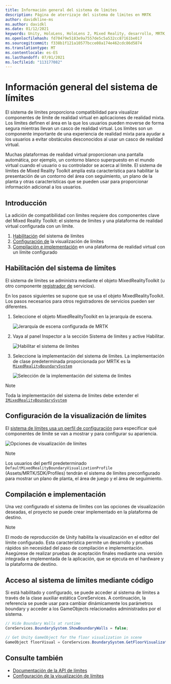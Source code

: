 ```yaml
---
title: Información general del sistema de límites
description: Página de aterrizaje del sistema de límites en MRTK
author: davidkline-ms
ms.author: davidkl
ms.date: 01/12/2021
keywords: Unity, HoloLens, HoloLens 2, Mixed Reality, desarrollo, MRTK, sistema de límites,
ms.openlocfilehash: fd70479e5183e9a7557de5c5a532cc87161be017
ms.sourcegitcommit: f338b1f121a10577bcce08a174e462cdc86d5874
ms.translationtype: MT
ms.contentlocale: es-ES
ms.lasthandoff: 07/01/2021
ms.locfileid: "113177082"
---
```

# <a name="boundary-system-overview"></a>Información general del sistema de límites

El sistema de límites proporciona compatibilidad para visualizar componentes de límite de realidad virtual en aplicaciones de realidad mixta. Los límites definen el área en la que los usuarios pueden moverse de forma segura mientras llevan un casco de realidad virtual. Los límites son un componente importante de una experiencia de realidad mixta para ayudar a los usuarios a evitar obstáculos desconocidos al usar un casco de realidad virtual.

Muchas plataformas de realidad virtual proporcionan una pantalla automática, por ejemplo, un contorno blanco superpuesto en el mundo virtual cuando el usuario o su controlador se acerca al límite. El sistema de límites de Mixed Reality Toolkit amplía esta característica para habilitar la presentación de un contorno del área con seguimiento, un plano de la planta y otras características que se pueden usar para proporcionar información adicional a los usuarios.

## <a name="getting-started"></a>Introducción

La adición de compatibilidad con límites requiere dos componentes clave del Mixed Reality Toolkit: el sistema de límites y una plataforma de realidad virtual configurada con un límite.

1. [Habilitación](#enable-boundary-system) del sistema de límites
2. [Configuración de](#configure-boundary-visualization) la visualización de límites
3. [Compilación e implementación](#build-and-deploy) en una plataforma de realidad virtual con un límite configurado

## <a name="enable-boundary-system"></a>Habilitación del sistema de límites

El sistema de límites se administra mediante el objeto MixedRealityToolkit (u otro componente [registrador de](xref:Microsoft.MixedReality.Toolkit.IMixedRealityServiceRegistrar) servicios).

En los pasos siguientes se supone que se usa el objeto MixedRealityToolkit. Los pasos necesarios para otros registradores de servicios pueden ser diferentes.

1. Seleccione el objeto MixedRealityToolkit en la jerarquía de escena.

    ![Jerarquía de escena configurada de MRTK](../images/MRTK_ConfiguredHierarchy.png)

1. Vaya al panel Inspector a la sección Sistema de límites y active Habilitar.

    ![Habilitar el sistema de límites](../images/boundary/MRTKConfig_Boundary.png)

1. Seleccione la implementación del sistema de límites. La implementación de clase predeterminada proporcionada por MRTK es la [`MixedRealityBoundarySystem`](xref:Microsoft.MixedReality.Toolkit.Boundary.MixedRealityBoundarySystem)

    ![Selección de la implementación del sistema de límites](../images/boundary/BoundarySelectSystemType.png)

> [!NOTE]
> Toda la implementación del sistema de límites debe extender el [`IMixedRealityBoundarySystem`](xref:Microsoft.MixedReality.Toolkit.Boundary.IMixedRealityBoundarySystem)

## <a name="configure-boundary-visualization"></a>Configuración de la visualización de límites

El [sistema de límites usa un perfil de configuración](configuring-boundary-visualization.md) para especificar qué componentes de límite se van a mostrar y para configurar su apariencia.

![Opciones de visualización de límites](../images/boundary/BoundaryVisualizationProfile.png)

> [!NOTE]
> Los usuarios del perfil predeterminado `DefaultMixedRealityBoundaryVisualizationProfile` (Assets/MRTK/SDK/Profiles) tendrán el sistema de límites preconfigurado para mostrar un plano de planta, el área de juego y el área de seguimiento.

## <a name="build-and-deploy"></a>Compilación e implementación

Una vez configurado el sistema de límites con las opciones de visualización deseadas, el proyecto se puede crear implementado en la plataforma de destino.

> [!NOTE]
> El modo de reproducción de Unity habilita la visualización en el editor del límite configurado. Esta característica permite un desarrollo y pruebas rápidos sin necesidad del paso de compilación e implementación. Asegúrese de realizar pruebas de aceptación finales mediante una versión integrada e implementada de la aplicación, que se ejecuta en el hardware y la plataforma de destino.

## <a name="accessing-boundary-system-via-code"></a>Acceso al sistema de límites mediante código

Si está habilitado y configurado, se puede acceder al sistema de límites a través de la clase auxiliar estática CoreServices. A continuación, la referencia se puede usar para cambiar dinámicamente los parámetros boundary y acceder a los GameObjects relacionados administrados por el sistema.

```c#
// Hide Boundary Walls at runtime
CoreServices.BoundarySystem.ShowBoundaryWalls = false;

// Get Unity GameObject for the floor visualization in scene
GameObject floorVisual = CoreServices.BoundarySystem.GetFloorVisualization();
```

## <a name="see-also"></a>Consulte también

- [Documentación de la API de límites](xref:Microsoft.MixedReality.Toolkit.Boundary)
- [Configuración de la visualización de límites](configuring-boundary-visualization.md)
